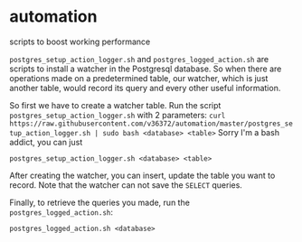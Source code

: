 # automation
scripts to boost working performance

`postgres_setup_action_logger.sh` and `postgres_logged_action.sh` are scripts to install a watcher in the Postgresql database. So when there are operations made on a predetermined table, our watcher, which is just another table, would record its query and every other useful information.

So first we have to create a watcher table. Run the script `postgres_setup_action_logger.sh` with 2 parameters:
`curl https://raw.githubusercontent.com/v36372/automation/master/postgres_setup_action_logger.sh | sudo bash <database> <table>`
Sorry I'm a bash addict, you can just 

`postgres_setup_action_logger.sh <database> <table>`

After creating the watcher, you can insert, update the table you want to record. Note that the watcher can not save the `SELECT` queries.

Finally, to retrieve the queries you made, run the `postgres_logged_action.sh`:

`postgres_logged_action.sh <database>`
